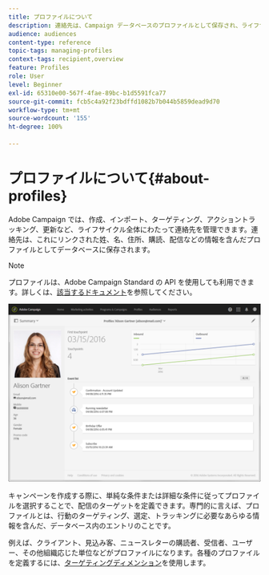 ```yaml
---
title: プロファイルについて
description: 連絡先は、Campaign データベースのプロファイルとして保存され、ライフサイクル全体を通じて更新されます。
audience: audiences
content-type: reference
topic-tags: managing-profiles
context-tags: recipient,overview
feature: Profiles
role: User
level: Beginner
exl-id: 65310e00-567f-4fae-89bc-b1d5591fca77
source-git-commit: fcb5c4a92f23bdffd1082b7b044b5859dead9d70
workflow-type: tm+mt
source-wordcount: '155'
ht-degree: 100%

---
```


# プロファイルについて{#about-profiles}

Adobe Campaign では、作成、インポート、ターゲティング、アクショントラッキング、更新など、ライフサイクル全体にわたって連絡先を管理できます。連絡先は、これにリンクされた姓、名、住所、購読、配信などの情報を含んだプロファイルとしてデータベースに保存されます。

>[!NOTE]
>
>プロファイルは、Adobe Campaign Standard の API を使用しても利用できます。詳しくは、[該当するドキュメント](../../api/using/retrieving-profiles.md)を参照してください。

![](assets/marketing_history.png)

キャンペーンを作成する際に、単純な条件または詳細な条件に従ってプロファイルを選択することで、配信のターゲットを定義できます。専門的に言えば、プロファイルとは、行動のターゲティング、選定、トラッキングに必要なあらゆる情報を含んだ、データベース内のエントリのことです。

例えば、クライアント、見込み客、ニュースレターの購読者、受信者、ユーザー、その他組織応じた単位などがプロファイルになります。各種のプロファイルを定義するには、[ターゲティングディメンション](../../automating/using/query.md#targeting-dimensions-and-resources)を使用します。
